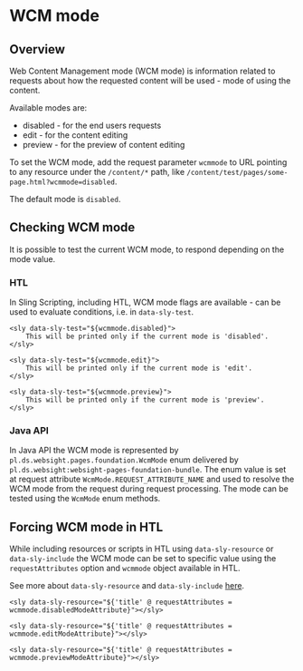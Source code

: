 # WCM mode

## Overview

Web Content Management mode (WCM mode) is information related to requests about how the requested content
will be used - mode of using the content.

Available modes are:

- disabled - for the end users requests
- edit - for the content editing
- preview - for the preview of content editing

To set the WCM mode, add the request parameter `wcmmode`
to URL pointing to any resource under the `/content/*` path,
like `/content/test/pages/some-page.html?wcmmode=disabled`.

The default mode is `disabled`.

## Checking WCM mode

It is possible to test the current WCM mode, to respond depending on the mode value.

### HTL

In Sling Scripting, including HTL, WCM mode flags are available - can be used to evaluate conditions, i.e. in `data-sly-test`.

```
<sly data-sly-test="${wcmmode.disabled}">
    This will be printed only if the current mode is 'disabled'.
</sly>
```
```
<sly data-sly-test="${wcmmode.edit}">
    This will be printed only if the current mode is 'edit'.
</sly>
```
```
<sly data-sly-test="${wcmmode.preview}">
    This will be printed only if the current mode is 'preview'.
</sly>
```

### Java API

In Java API the WCM mode is represented by `pl.ds.websight.pages.foundation.WcmMode` enum delivered 
by `pl.ds.websight:websight-pages-foundation-bundle`.
The enum value is set at request attribute `WcmMode.REQUEST_ATTRIBUTE_NAME` and used to resolve
the WCM mode from the request during request processing. The mode can be tested using the `WcmMode` enum methods.

## Forcing WCM mode in HTL

While including resources or scripts in HTL using `data-sly-resource` or `data-sly-include` the WCM mode can be set 
to specific value using the `requestAttributes` option and `wcmmode` object available in HTL.

See more about `data-sly-resource` and `data-sly-include` [here](https://sling.apache.org/documentation/bundles/scripting/scripting-htl.html#extensions-of-the-htl-specification-1).

```
<sly data-sly-resource="${'title' @ requestAttributes = wcmmode.disabledModeAttribute}"></sly>
```
```
<sly data-sly-resource="${'title' @ requestAttributes = wcmmode.editModeAttribute}"></sly>
```
```
<sly data-sly-resource="${'title' @ requestAttributes = wcmmode.previewModeAttribute}"></sly>
```
